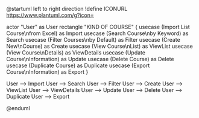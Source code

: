 @startuml
left to right direction
!define ICONURL https://www.plantuml.com/g?icon=

actor "User" as User
rectangle "KIND OF COURSE" {
  usecase (Import List Course\nfrom Excel) as Import
  usecase (Search Course\nby Keyword) as Search
  usecase (Filter Courses\nby Default) as Filter
  usecase (Create New\nCourse) as Create
  usecase (View Course\nList) as ViewList
  usecase (View Course\nDetails) as ViewDetails
  usecase (Update Course\nInformation) as Update
  usecase (Delete Course) as Delete
  usecase (Duplicate Course) as Duplicate
  usecase (Export Course\nInformation) as Export
}

User --> Import 
User --> Search 
User --> Filter 
User --> Create 
User --> ViewList 
User --> ViewDetails 
User --> Update 
User --> Delete 
User --> Duplicate 
User --> Export 

@enduml
